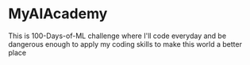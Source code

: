 # MyAIAcademy
This is 100-Days-of-ML challenge where I'll code everyday and be dangerous enough to apply my coding skills to make this world a better place
